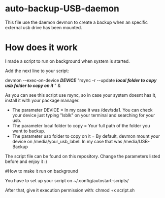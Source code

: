 # auto-backup-USB-daemon
This file use the daemon devmon to create a backup when an specific external usb drive has been mounted.

# How does it work

I made a script to run on background when system is started.

Add the next line to your script:

devmon --exec-on-device ___DEVICE___ "rsync -r --update ___local folder to copy___  ___usb folder to copy on it___ " &
  
As you can see this script use rsync, so in case your system doesnt has it, install it with your package manager.

- The parameter DEVICE = In my case it was /dev/sda1. You can check your device just typing "lsblk" on your terminal and searching for your usb.
- The parameter local folder to copy = Your full path of the folder you want to backup.
- The parameter usb folder to copy on it = By default, devmon mount your device on /media/your_usb_label. In my case that was /media/USB-Backup

The script file can be found on this repository. Change the parameters listed before and enjoy it :)

#How to make it run on background

You have to set up your script on ~/.config/autostart-scripts/

After that, give it execution permission with: chmod +x script.sh
